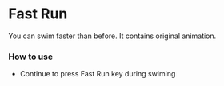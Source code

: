 # Fast Run

You can swim faster than before. It contains original animation.

### How to use

- Continue to press Fast Run key during swiming

